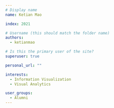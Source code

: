 ```yaml
---
# Display name
name: Ketian Mao

index: 2021

# Username (this should match the folder name)
authors:
  - ketianmao

# Is this the primary user of the site?
superuser: true

personal_url: ""

interests:
  - Information Visualization
  - Visual Analytics

user_groups:
  - Alumni
---
```


